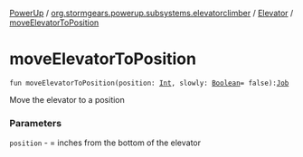 [PowerUp](../../index.md) / [org.stormgears.powerup.subsystems.elevatorclimber](../index.md) / [Elevator](index.md) / [moveElevatorToPosition](./move-elevator-to-position.md)

# moveElevatorToPosition

`fun moveElevatorToPosition(position: `[`Int`](https://kotlinlang.org/api/latest/jvm/stdlib/kotlin/-int/index.html)`, slowly: `[`Boolean`](https://kotlinlang.org/api/latest/jvm/stdlib/kotlin/-boolean/index.html)` = false): `[`Job`](https://kotlin.github.io/kotlinx.coroutines/kotlinx-coroutines-core/kotlinx.coroutines.experimental/-job/index.html)

Move the elevator to a position

### Parameters

`position` - = inches from the bottom of the elevator